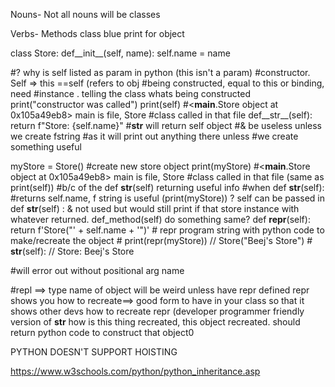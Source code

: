 Nouns- Not all nouns will be classes

Verbs- Methods
class blue print for object

class Store: 
	def__init__(self, name): 
		self.name = name 

#? why is self listed as param in python (this isn't a param)
#constructor. Self => this ==self (refers to obj 
#being constructed, equal to this or binding, need
#instance . telling the class whats being constructed
		print("constructor was called")
		print(self) #<__main__.Store object at 0x105a49eb8> main is file, Store
					#class called in that file 
		def__str__(self):
			return f"Store: {self.name}"  #__str__ will return self object
										#& be useless unless we create fstring
									#as it will print out anything there unless
									#we create something useful
	
myStore = Store() #create new store object
print(myStore) #<__main__.Store object at 0x105a49eb8> main is file, Store
					#class called in that file (same as print(self))
				#b/c of the def __str__(self) returning useful info
					#when def __str__(self): 
					#returns self.name, f string is useful (print(myStore))
				? self can be passed in def __str__(self) : & not used
					but would still print if that store instance with whatever
								returned.  def_method(self) do something same?
			def __repr__(self):
				return f'Store("' + self.name + '")'
			# repr program string with python code to make/recreate the object
            # print(repr(myStore)) // Store("Beej's Store")
            # __str__(self): // Store: Beej's Store 

															
#will error out without positional arg name

#repl ==> type name of object will be weird unless have
repr defined
repr shows you how to recreate==> good form to have in your class
so that it shows other devs how to recreate
repr (developer programmer friendly version of __str__ how is this thing recreated, this object recreated. should return python
code to construct that object0

PYTHON DOESN'T SUPPORT HOISTING

																

https://www.w3schools.com/python/python_inheritance.asp